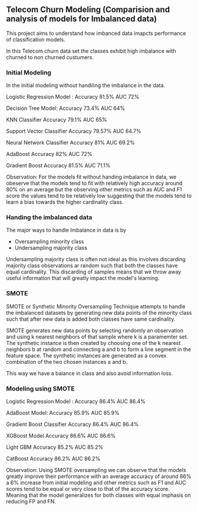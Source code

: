## Telecom Churn Modeling (Comparision and analysis of models for Imbalanced data)
This project aims to understand how imbanced data imapcts performance of classification models.

In this Telecom churn data set the classes exhibit high imbalance with churned to non churned custumers.



### Initial Modeling

In the initial modeling without handiling the imbalance in the data.

Logistic Regression Model :
Accuracy 81.5%
AUC 72%

Decision Tree Model:
Accuracy 73.4%
AUC 64%

KNN Classifier
Accuracy 79.1%
AUC 65%

Support Vector Classifier
Accuracy 79.57%
AUC 64.7%

Neural Network Classifier
Accuracy 81%
AUC 69.2%

AdaBoost
Accuracy 82%
AUC 72%

Gradient Boost
Accuracy 81.5%
AUC 71.1%

Observation:
For the models fit without handing imbalance in data, we obeserve that the models tend to fit with relatively high accuracy around 80% on an average but the observing other metrics such as AUC and F1 score the values tend to be relatively low suggesting that the models tend to learn a bias towards the higher cardinality class.

### Handing the imbalanced data 

The major ways to handle Imbalance in data is by
- Oversampling minority class
- Undersampling majority class

Undersampling majority class is often not ideal as this involves discarding majority class observations ar random such that both the classes have equal cardinality. This discarding of samples means that we throw away useful information that will greatly impact the model's learning.

### SMOTE

SMOTE or Synthetic Minority Oversampling Technique attempts to handle the imbalanced datasets by generating new data points of the minority class such that after new data is added both classes have same cardinality.

SMOTE generates new data points by selecting randomly an observation and using k nearest neighbors of that sample where k is a paramemter set. The synthetic instance is then created by choosing one of the k nearest neighbors b at random and connecting a and b to form a line segment in the feature space. The synthetic instances are generated as a convex combination of the two chosen instances a and b.

This way we have a balance in class and also avoid information loss.

### Modeling using SMOTE

Logistic Regression Model :
Accuracy 86.4%
AUC 86.4%

AdaBoost Model:
Accuracy 85.9%
AUC 85.9%

Gradient Boost Classifier
Accuracy 86.4%
AUC 86.4%

XGBoost Model
Accuracy 86.6%
AUC 86.6%

Light GBM
Accuracy 85.2%
AUC 85.2%

CatBoost
Accuracy 86.2%
AUC 86.2%


Observation:
Using SMOTE oversampling we can observe that the models greatly improve their performance with an average accuracy of around 86% a 6% increase from initial modeling and other metrics such as F1 and AUC scores tend to be equal or very close to that of the accuracy score. Meaning that the model generalizes for both classes with equal imphasis on reducing FP and FN.
